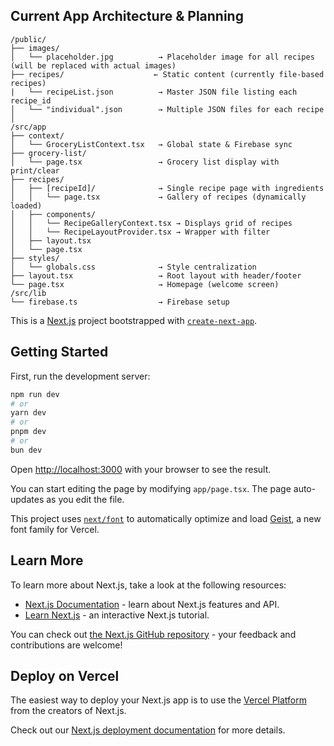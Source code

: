 ## Current App Architecture & Planning

```
/public/                    
├── images/
│   └── placeholder.jpg          → Placeholder image for all recipes (will be replaced with actual images)
├── recipes/                    ← Static content (currently file-based recipes)
|   └── recipeList.json          → Master JSON file listing each recipe_id
│   └── "individual".json        → Multiple JSON files for each recipe
│
/src/app
├── context/
│   └── GroceryListContext.tsx   → Global state & Firebase sync
├── grocery-list/
│   └── page.tsx                 → Grocery list display with print/clear
├── recipes/
│   ├── [recipeId]/              → Single recipe page with ingredients
│   │   └── page.tsx             → Gallery of recipes (dynamically loaded)
│   ├── components/              
│   │   └── RecipeGalleryContext.tsx → Displays grid of recipes
│   │   └── RecipeLayoutProvider.tsx → Wrapper with filter
│   ├── layout.tsx               
│   └── page.tsx
├── styles/
│   └── globals.css              → Style centralization
├── layout.tsx                   → Root layout with header/footer
└── page.tsx                     → Homepage (welcome screen)
/src/lib
└── firebase.ts                  → Firebase setup
```


This is a [Next.js](https://nextjs.org) project bootstrapped with [`create-next-app`](https://nextjs.org/docs/app/api-reference/cli/create-next-app).

## Getting Started

First, run the development server:

```bash
npm run dev
# or
yarn dev
# or
pnpm dev
# or
bun dev
```

Open [http://localhost:3000](http://localhost:3000) with your browser to see the result.

You can start editing the page by modifying `app/page.tsx`. The page auto-updates as you edit the file.

This project uses [`next/font`](https://nextjs.org/docs/app/building-your-application/optimizing/fonts) to automatically optimize and load [Geist](https://vercel.com/font), a new font family for Vercel.

## Learn More

To learn more about Next.js, take a look at the following resources:

- [Next.js Documentation](https://nextjs.org/docs) - learn about Next.js features and API.
- [Learn Next.js](https://nextjs.org/learn) - an interactive Next.js tutorial.

You can check out [the Next.js GitHub repository](https://github.com/vercel/next.js) - your feedback and contributions are welcome!

## Deploy on Vercel

The easiest way to deploy your Next.js app is to use the [Vercel Platform](https://vercel.com/new?utm_medium=default-template&filter=next.js&utm_source=create-next-app&utm_campaign=create-next-app-readme) from the creators of Next.js.

Check out our [Next.js deployment documentation](https://nextjs.org/docs/app/building-your-application/deploying) for more details.
